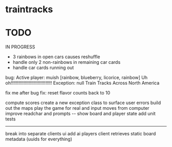 # traintracks

# TODO
IN PROGRESS
+ 3 rainbows in open cars causes reshuffle
+ handle only 2 non-rainbows in remaining car cards
+ handle car cards running out

bug:
Active player: muish
[rainbow, blueberry, licorice, rainbow]
Uh oh!!!!!!!!!!!!!!!!!!!!!!!!!!!!!!!!
Exception: null
Train Tracks Across North America

fix me after bug fix:
reset flavor counts back to 10

compute scores
create a new exception class to surface user errors
build out the maps
play the game for real and input moves from computer
improve readchar and prompts -- show board and player state
add unit tests

---

break into separate clients
ui
add ai players
client retrieves static board metadata (uuids for everything)

